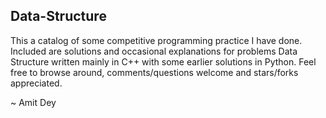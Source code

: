 ## Data-Structure
This a catalog of some competitive programming practice I have done. Included are solutions and occasional explanations for problems Data Structure written mainly in C++ with some earlier solutions in Python. Feel free to browse around, comments/questions welcome and stars/forks appreciated.

~ Amit Dey
